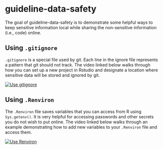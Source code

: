 
<!-- README.md is generated from README.Rmd. Please edit that file -->

# guideline-data-safety

The goal of guideline-data-safety is to demonstrate some helpful ways to
keep sensitive information local while sharing the non-sensitive
information (i.e., code) online.

## Using `.gitignore`

`.gitignore` is a special file used by git. Each line in the ignore file
represents a pattern that git should not track. The video linked below
walks through how you can set up a new project in Rstudio and designate
a location where sensitive data will be stored and ignored by git.

[![Use
gitignore](https://img.youtube.com/vi/xYChS1ADohg/0.jpg)](https://www.youtube.com/watch?v=xYChS1ADohg)

## Using `.Renviron`

The `.Renviron` file saves variables that you can access from R using
`Sys.getenv()`. It is very helpful for accessing passwords and other
secrets you do not wish to put online. The video linked below walks
through an example demonstrating how to add new variables to your
`.Renviron` file and access them.

[![Use
Renviron](https://img.youtube.com/vi/b2hK998ZtpQ/0.jpg)](https://youtu.be/b2hK998ZtpQ)

